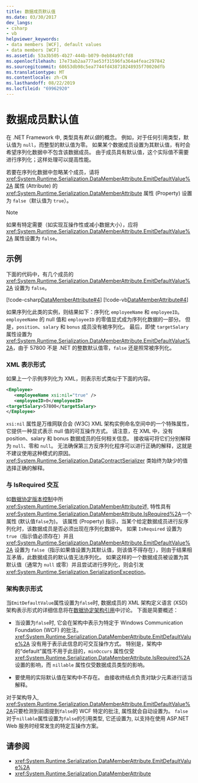 ```yaml
---
title: 数据成员默认值
ms.date: 03/30/2017
dev_langs:
- csharp
- vb
helpviewer_keywords:
- data members [WCF], default values
- data members [WCF]
ms.assetid: 53a3b505-4b27-444b-b079-0eb84a97cfd8
ms.openlocfilehash: 17e73ab2aa777ae53f31596fa364a4feac297842
ms.sourcegitcommit: 68653db98c5ea7744fd438710248935f70020dfb
ms.translationtype: MT
ms.contentlocale: zh-CN
ms.lasthandoff: 08/22/2019
ms.locfileid: "69962920"
---
```

# <a name="data-member-default-values"></a>数据成员默认值
在 .NET Framework 中, 类型具有*默认值*的概念。 例如，对于任何引用类型，默认值为 `null`，而整型的默认值为零。 如果某个数据成员设置为其默认值，有时会希望序列化数据中不包含该数据成员。 由于成员具有默认值，这个实际值不需要进行序列化；这样处理可以提高性能。  
  
 若要在序列化数据中忽略某个成员，请将 <xref:System.Runtime.Serialization.DataMemberAttribute.EmitDefaultValue%2A> 属性 (Attribute) 的 <xref:System.Runtime.Serialization.DataMemberAttribute> 属性 (Property) 设置为 `false`（默认值为 `true`）。  
  
> [!NOTE]
> 如果有特定需要（如实现互操作性或减小数据大小），应将 <xref:System.Runtime.Serialization.DataMemberAttribute.EmitDefaultValue%2A> 属性设置为 `false`。  
  
## <a name="example"></a>示例  
 下面的代码中，有几个成员的 <xref:System.Runtime.Serialization.DataMemberAttribute.EmitDefaultValue%2A> 设置为 `false`。  
  
 [!code-csharp[DataMemberAttribute#4](../../../../samples/snippets/csharp/VS_Snippets_CFX/datamemberattribute/cs/overview.cs#4)]
 [!code-vb[DataMemberAttribute#4](../../../../samples/snippets/visualbasic/VS_Snippets_CFX/datamemberattribute/vb/overview.vb#4)]  
  
 如果序列化此类的实例，则结果如下：序列化 `employeeName` 和 `employeeID`。 `employeeName` 的 null 值和 `employeeID` 的零值显式成为序列化数据的一部分。 但是，`position`、`salary` 和 `bonus` 成员没有被序列化。 最后，即使 `targetSalary` 属性设置为 <xref:System.Runtime.Serialization.DataMemberAttribute.EmitDefaultValue%2A>，由于 57800 不是 .NET 的整数默认值零，`false` 还是照常被序列化。  
  
### <a name="xml-representation"></a>XML 表示形式  
 如果上一个示例序列化为 XML，则表示形式类似于下面的内容。  
  
```xml  
<Employee>  
   <employeeName xsi:nil="true" />  
   <employeeID>0</employeeID>  
<targetSalary>57800</targetSalary>  
</Employee>  
```  
  
 `xsi:nil` 属性是万维网联合会 (W3C) XML 架构实例命名空间中的一个特殊属性，它提供一种显式表示 null 值的可互操作方式。 请注意，在 XML 中，没有 position、salary 和 bonus 数据成员的任何相关信息。 接收端可将它们分别解释为 `null`、零和 `null`。 无法确保第三方反序列化程序可以进行正确的解释，这就是不建议使用这种模式的原因。 <xref:System.Runtime.Serialization.DataContractSerializer> 类始终为缺少的值选择正确的解释。  
  
### <a name="interaction-with-isrequired"></a>与 IsRequired 交互  
 如[数据协定版本控制](../../../../docs/framework/wcf/feature-details/data-contract-versioning.md)中所<xref:System.Runtime.Serialization.DataMemberAttribute>述, 特性具有<xref:System.Runtime.Serialization.DataMemberAttribute.IsRequired%2A>一个属性 (默认值`false`为)。 该属性 (Property) 指示，当某个给定数据成员进行反序列化时，该数据成员是否必须出现在序列化数据中。 如果 `IsRequired` 设置为 `true`（指示值必须存在）并且 <xref:System.Runtime.Serialization.DataMemberAttribute.EmitDefaultValue%2A> 设置为 `false`（指示如果值设置为其默认值，则该值不得存在），则由于结果相互矛盾，此数据成员的默认值无法序列化。 如果这样的一个数据成员被设置为其默认值（通常为 `null` 或零）并且尝试进行序列化，则会引发 <xref:System.Runtime.Serialization.SerializationException>。  
  
### <a name="schema-representation"></a>架构表示形式  
 当`EmitDefaultValue`属性设置为`false`时, 数据成员的 XML 架构定义语言 (XSD) 架构表示形式的详细信息将在[数据协定架构引用](../../../../docs/framework/wcf/feature-details/data-contract-schema-reference.md)中讨论。 下面是简要概述：  
  
- 当设置为`false`时, 它会在架构中表示为特定于 Windows Communication Foundation (WCF) 的批注。 <xref:System.Runtime.Serialization.DataMemberAttribute.EmitDefaultValue%2A> 没有用于表示此信息的可交互操作方式。 特别是，架构中的“default”属性不用于此目的，`minOccurs` 属性仅受 <xref:System.Runtime.Serialization.DataMemberAttribute.IsRequired%2A> 设置的影响，而 `nillable` 属性仅受数据成员类型的影响。  
  
- 要使用的实际默认值在架构中不存在。 由接收终结点负责对缺少元素进行适当解释。  
  
 对于架构导入, <xref:System.Runtime.Serialization.DataMemberAttribute.EmitDefaultValue%2A>只要检测到前面提到`false`的 WCF 特定的批注, 属性就会自动设置为。 `false`对于`nillable`属性设置为`false`的引用类型, 它还设置为, 以支持在使用 ASP.NET Web 服务时经常发生的特定互操作方案。  
  
## <a name="see-also"></a>请参阅

- <xref:System.Runtime.Serialization.DataMemberAttribute.EmitDefaultValue%2A>
- <xref:System.Runtime.Serialization.DataMemberAttribute>
